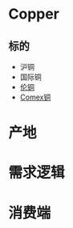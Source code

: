 # Copper
## 标的
- 沪铜
- 国际铜
- [伦铜](https://finance.sina.com.cn/futures/quotes/CAD.shtml)
- [Comex铜](https://finance.sina.com.cn/futures/quotes/HG.shtml)
# 产地

# 需求逻辑

# 消费端
